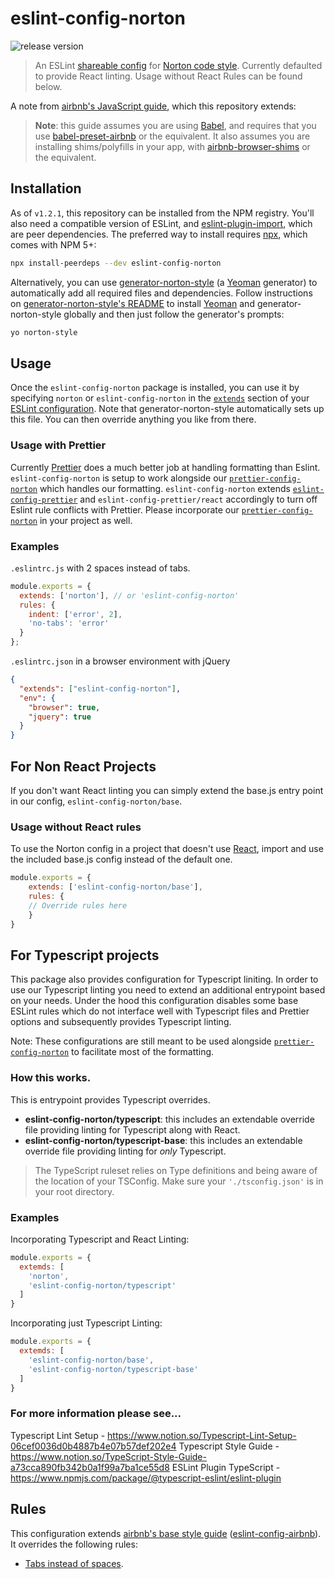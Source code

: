 # eslint-config-norton
![release version](https://img.shields.io/github/v/release/wwnorton/style "Release Version")

> An ESLint [shareable config](http://eslint.org/docs/developer-guide/shareable-configs.html) for [Norton code style](https://github.com/wwnorton/style).
> Currently defaulted to provide React linting. Usage without React Rules can be found below.

A note from [airbnb's JavaScript guide](https://github.com/airbnb/javascript), which this repository extends:

> **Note**: this guide assumes you are using [Babel](https://babeljs.io), and requires that you use [babel-preset-airbnb](https://npmjs.com/babel-preset-airbnb) or the equivalent. It also assumes you are installing shims/polyfills in your app, with [airbnb-browser-shims](https://npmjs.com/airbnb-browser-shims) or the equivalent.

## Installation

As of `v1.2.1`, this repository can be installed from the NPM registry. You'll also need a compatible version of ESLint, and [eslint-plugin-import](https://github.com/benmosher/eslint-plugin-import), which are peer dependencies. The preferred way to install requires [npx](https://github.com/zkat/npx), which comes with NPM 5+:

```sh
npx install-peerdeps --dev eslint-config-norton
```

Alternatively, you can use [generator-norton-style](https://gitlab.com/wwnorton/style/generator-norton-style) (a [Yeoman](http://yeoman.io/) generator) to automatically add all required files and dependencies. Follow instructions on [generator-norton-style's README](https://gitlab.com/wwnorton/style/generator-norton-style/blob/master/README.md) to install [Yeoman](http://yeoman.io/) and generator-norton-style globally and then just follow the generator's prompts:

```sh
yo norton-style
```

## Usage

Once the `eslint-config-norton` package is installed, you can use it by specifying `norton` or `eslint-config-norton` in the [`extends`](http://eslint.org/docs/user-guide/configuring#extending-configuration-files) section of your [ESLint configuration](http://eslint.org/docs/user-guide/configuring). Note that generator-norton-style automatically sets up this file. You can then override anything you like from there.

### Usage with Prettier

Currently [Prettier](https://prettier.io/) does a much better job at handling formatting than Eslint. `eslint-config-norton` is setup to work alongside our [`prettier-config-norton`](https://github.com/wwnorton/style/tree/master/packages/prettier-config-norton) which handles our formatting. `eslint-config-norton` extends [`eslint-config-prettier`](https://github.com/prettier/eslint-config-prettier) and `eslint-config-prettier/react` accordingly to turn off Eslint rule conflicts with Prettier. Please incorporate our [`prettier-config-norton`](https://github.com/wwnorton/style/tree/master/packages/prettier-config-norton) in your project as well.

### Examples

`.eslintrc.js` with 2 spaces instead of tabs.

```js
module.exports = {
  extends: ['norton'], // or 'eslint-config-norton'
  rules: {
    indent: ['error', 2],
    'no-tabs': 'error'
  }
};
```

`.eslintrc.json` in a browser environment with jQuery

```json
{
  "extends": ["eslint-config-norton"],
  "env": {
    "browser": true,
    "jquery": true
  }
}
```

## For Non React Projects

If you don't want React linting you can simply extend the base.js entry point in our config, `eslint-config-norton/base`.

### Usage without React rules

To use the Norton config in a project that doesn't use [React](https://reactjs.org/), import and use the included base.js config instead of the default one.

```js
module.exports = {
	extends: ['eslint-config-norton/base'],
	rules: {
    // Override rules here
	}
}
```

## For Typescript projects

This package also provides configuration for Typescript liniting. In order to use our Typescript linting you need to extend an additional entrypoint based on your needs. Under the hood this configuration disables some base ESLint rules which do not interface well with Typescript files and Prettier options and subsequently provides Typescript linting.

Note: These configurations are still meant to be used alongside [`prettier-config-norton`](https://github.com/wwnorton/style/tree/master/packages/prettier-config-norton) to facilitate most of the formatting.

### How this works.

This is entrypoint provides Typescript overrides. 

- **eslint-config-norton/typescript**: this includes an extendable override file providing linting for Typescript along with React.
- **eslint-config-norton/typescript-base**: this includes an extendable override file providing linting for *only* Typescript.

> The TypeScript ruleset relies on Type definitions and being aware of the location of your TSConfig. Make sure your `'./tsconfig.json'` is in your root directory.

### Examples

Incorporating Typescript and React Linting:

```js
module.exports = {
  extemds: [
    'norton',
    'eslint-config-norton/typescript'
  ]
}
```

Incorporating just Typescript Linting:

```js
module.exports = {
  extemds: [
    'eslint-config-norton/base',
    'eslint-config-norton/typescript-base'
  ]
}
```

### **For more information please see...**

Typescript Lint Setup - https://www.notion.so/Typescript-Lint-Setup-06cef0036d0b4887b4e07b57def202e4
Typescript Style Guide - https://www.notion.so/TypeScript-Style-Guide-a73cca890fb342b0a1f99a7ba1ce55d8
ESLint Plugin TypeScript - https://www.npmjs.com/package/@typescript-eslint/eslint-plugin


## Rules

This configuration extends [airbnb's base style guide](https://github.com/airbnb/javascript) ([eslint-config-airbnb](https://github.com/airbnb/javascript/tree/master/packages/eslint-config-airbnb)). It overrides the following rules:
- [Tabs instead of spaces](https://gitlab.com/wwnorton/style/guide/issues/1).
